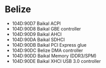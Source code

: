 Belize
======

- 104D:90D7 Baikal ACPI
- 104D:90D8 Baikal GBE controller
- 104D:90D9 Baikal AHCI
- 104D:90DA Baikal SDHCI
- 104D:90DB Baikal PCI Express glue
- 104D:90DC Belize DMA controller
- 104D:90DD Baikal Memory (DDR3/SPM)
- 104D:90DE Baikal XHCI USB 3.0 controller
